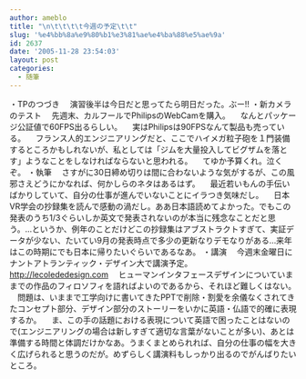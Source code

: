 ```yaml
---
author: ameblo
title: "\n\t\t\t\t今週の予定\t\t"
slug: '%e4%bb%8a%e9%80%b1%e3%81%ae%e4%ba%88%e5%ae%9a'
id: 2637
date: '2005-11-28 23:54:03'
layout: post
categories:
  - 随筆
---
```


・TPのつづき 　演習後半は今日だと思ってたら明日だった。ぶー!! ・新カメラのテスト 　先週末、カルフールでPhilipsのWebCamを購入。 　なんとパッケージ公証値で60FPS出るらしい。 　実はPhilipsは90FPSなんて製品も売っている。 　フランス人的エンジニアリングだと、ここでハイメガ粒子砲を１門装備するところかもしれないが、私としては「ジムを大量投入してビグザムを落とす」ようなことをしなければならないと思われる。 　てゆか予算くれ。泣くぞ。 ・執筆 　さすがに30日締め切りは間に合わないような気がするが、この風邪さえどうにかなれば、何かしらのネタはあるはず。 　最近若いもんの手伝いばかりしていて、自分の仕事が進んでいないことにイラつき気味だし。 　日本VR学会の抄録集を読んで感動の渦だし。ああ日本語読めてよかった。でもこの発表のうち1/3ぐらいしか英文で発表されないのが本当に残念なことだと思う。…というか、例年のことだけどこの抄録集はアブストラクトすぎて、実証データが少ない、たいてい9月の発表時点で多少の更新なりデモなりがある…来年はこの時期にでも日本に帰りたいぐらいであるなあ。 ・講演 　今週末金曜日にナントアトランティック・デザイン大で講演予定。 　http://lecolededesign.com 　ヒューマンインタフェースデザインについていままでの作品のフィロソフィを語ればよいのであるから、それほど難しくはない。 　問題は、いままで工学向けに書いてきたPPTで削除・割愛を余儀なくされてきたコンセプト部分、デザイン部分のストーリーをいかに英語・仏語で的確に表現するか。 　ま、この手の話題における表現について英語で困ったことはないので(エンジニアリングの場合は新しすぎて適切な言葉がないことが多い)、あとは準備する時間と体調だけかなあ。うまくまとめられれば、自分の仕事の幅を大きく広げられると思うのだが。めずらしく講演料もしっかり出るのでがんばりたいところ。